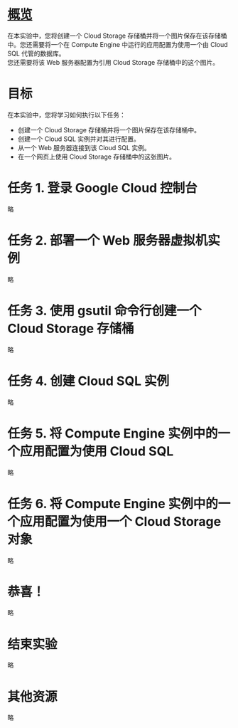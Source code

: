 # [概览](https://www.cloudskillsboost.google/course_sessions/5373426/labs/384346)
在本实验中，您将创建一个 Cloud Storage 存储桶并将一个图片保存在该存储桶中。您还需要将一个在 Compute Engine 中运行的应用配置为使用一个由 Cloud SQL 代管的数据库。  
您还需要将该 Web 服务器配置为引用 Cloud Storage 存储桶中的这个图片。

# 目标
在本实验中，您将学习如何执行以下任务：
* 创建一个 Cloud Storage 存储桶并将一个图片保存在该存储桶中。
* 创建一个 Cloud SQL 实例并对其进行配置。
* 从一个 Web 服务器连接到该 Cloud SQL 实例。
* 在一个网页上使用 Cloud Storage 存储桶中的这张图片。

# 任务 1. 登录 Google Cloud 控制台
略

# 任务 2. 部署一个 Web 服务器虚拟机实例
略

# 任务 3. 使用 gsutil 命令行创建一个 Cloud Storage 存储桶
略

# 任务 4. 创建 Cloud SQL 实例
略

# 任务 5. 将 Compute Engine 实例中的一个应用配置为使用 Cloud SQL
略

# 任务 6. 将 Compute Engine 实例中的一个应用配置为使用一个 Cloud Storage 对象
略

# 恭喜！
略

# 结束实验
略

# 其他资源
略
